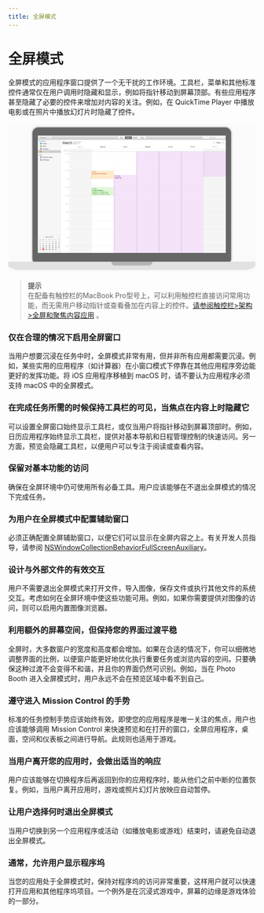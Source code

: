 ```yaml
---
title: 全屏模式
---
```


# 全屏模式
全屏模式的应用程序窗口提供了一个无干扰的工作环境。工具栏，菜单和其他标准控件通常仅在用户调用时隐藏和显示，例如将指针移动到屏幕顶部。有些应用程序甚至隐藏了必要的控件来增加对内容的关注。例如，在 QuickTime Player 中播放电影或在照片中播放幻灯片时隐藏了控件。

![fullScreenMode](./../../public/images/2-AppArchitecture/FullScreenMode/fullScreenMode.png)

> **提示**   
> 在配备有触控栏的MacBook Pro型号上，可以利用触控栏直接访问常用功能，而无需用户移动指针或查看叠加在内容上的控件。[请参阅触控栏>架构>全屏和聚焦内容应用](https://developer.apple.com/design/human-interface-guidelines/macos/touch-bar/touch-bar-architecture/#full-screen-and-focused-content-apps) 。

### 仅在合理的情况下启用全屏窗口
当用户想要沉浸在任务中时，全屏模式非常有用，但并非所有应用都需要沉浸。例如，某些实用的应用程序（如计算器）在小窗口模式下停靠在其他应用程序旁边能更好的发挥功能。将 iOS 应用程序移植到 macOS 时，请不要认为应用程序必须支持 macOS 中的全屏模式。

### 在完成任务所需的时候保持工具栏的可见，当焦点在内容上时隐藏它
可以设置全屏窗口始终显示工具栏，或仅当用户将指针移动到屏幕顶部时。例如，日历应用程序始终显示工具栏，提供对基本导航和日程管理控制的快速访问。另一方面，预览会隐藏工具栏，以便用户可以专注于阅读或查看内容。

### 保留对基本功能的访问
确保在全屏环境中仍可使用所有必备工具。用户应该能够在不退出全屏模式的情况下完成任务。

### 为用户在全屏模式中配置辅助窗口
必须正确配置全屏辅助窗口，以便它们可以显示在全屏内容之上。有关开发人员指导，请参阅 [NSWindowCollectionBehaviorFullScreenAuxiliary](https://developer.apple.com/documentation/appkit/nswindowcollectionbehavior/nswindowcollectionbehaviorfullscreenauxiliary)。

### 设计与外部文件的有效交互
用户不需要退出全屏模式来打开文件，导入图像，保存文件或执行其他文件的系统交互。考虑如何在全屏环境中使这些功能可用。例如，如果你需要提供对图像的访问，则可以启用内置图像浏览器。

### 利用额外的屏幕空间，但保持您的界面过渡平稳
全屏时，大多数窗户的宽度和高度都会增加。如果在合适的情况下，你可以细微地调整界面的比例，以便窗户能更好地优化执行重要任务或浏览内容的空间。只要确保这种过渡不会变得不和谐，并且你的界面仍然可识别。例如，当在 Photo Booth 进入全屏模式时，用户永远不会在预览区域中看不到自己。

### 遵守进入 Mission Control 的手势
标准的任务控制手势应该始终有效。即使您的应用程序是唯一关注的焦点，用户也应该能够调用 Mission Control 来快速预览和在打开的窗口，全屏应用程序，桌面，空间和仪表板之间进行导航。此规则也适用于游戏。

### 当用户离开您的应用时，会做出适当的响应
用户应该能够在切换程序后再返回到你的应用程序时，能从他们之前中断的位置恢复。例如，当用户离开应用时，游戏或照片幻灯片放映应自动暂停。

### 让用户选择何时退出全屏模式
当用户切换到另一个应用程序或活动（如播放电影或游戏）结束时，请避免自动退出全屏模式。

### 通常，允许用户显示程序坞
当您的应用处于全屏模式时，保持对程序坞的访问非常重要，这样用户就可以快速打开应用和其他程序坞项目。一个例外是在沉浸式游戏中，屏幕的边缘是游戏体验的一部分。